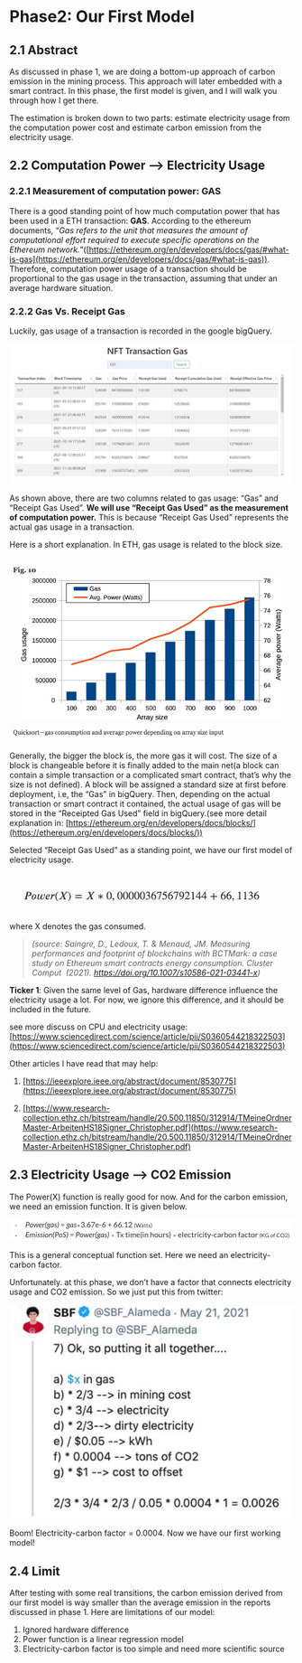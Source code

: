 # Phase2: Our First Model

## 2.1 Abstract

As discussed in phase 1, we are doing a bottom-up approach of carbon emission in the mining process. This approach will later embedded with a smart contract. In this phase, the first model is given, and I will walk you through how I get there.

The estimation is broken down to two parts: estimate electricity usage from the computation power cost and estimate carbon emission from the electricity usage. 

## 2.2 Computation Power —> Electricity Usage

### 2.2.1 Measurement of computation power: GAS

There is a good standing point of how much computation power that has been used in a ETH transaction: **GAS**. According to the ethereum documents, “*Gas refers to the unit that measures the amount of computational effort required to execute specific operations on the Ethereum network.*”([https://ethereum.org/en/developers/docs/gas/#what-is-gas](https://ethereum.org/en/developers/docs/gas/#what-is-gas)). Therefore, computation power usage of a transaction should be proportional to the gas usage in the transaction, assuming that under an average hardware situation.

### 2.2.2 Gas Vs. Receipt Gas

Luckily, gas usage of a transaction is recorded in the google bigQuery. 

![531649124328_.pic.jpg](Phase2%20Our%20ecea9/531649124328_.pic.jpg)

As shown above, there are two columns related to gas usage: “Gas” and “Receipt Gas Used”. **We will use “Receipt Gas Used” as the measurement of computation power.** This is because “Receipt Gas Used” represents the actual gas usage in a transaction.

Here is a short explanation. In ETH, gas usage is related to the block size. 

![Screen Shot 2022-04-04 at 10.58.23 PM.png](Phase2%20Our%20ecea9/Screen_Shot_2022-04-04_at_10.58.23_PM.png)

Generally, the bigger the block is, the more gas it will cost. The size of a block is changeable before it is finally added to the main net(a block can contain a simple transaction or a complicated smart contract, that’s why the size is not defined). A block will be assigned a standard size at first before deployment, i.e, the “Gas” in bigQuery. Then, depending on the actual transaction or smart contract it contained, the actual usage of gas will be stored in the “Receipted Gas Used” field in bigQuery.(see more detail explanation in: [https://ethereum.org/en/developers/docs/blocks/](https://ethereum.org/en/developers/docs/blocks/))

Selected “Receipt Gas Used” as a standing point, we have our first model of electricity usage.

![Screen Shot 2022-04-04 at 10.53.30 PM.png](Phase2%20Our%20ecea9/Screen_Shot_2022-04-04_at_10.53.30_PM.png)

where X denotes the gas consumed. 

> *(source: Saingre, D., Ledoux, T. & Menaud, JM. Measuring performances and footprint of blockchains with BCTMark: a case study on Ethereum smart contracts energy consumption. Cluster Comput
 (2021). https://doi.org/10.1007/s10586-021-03441-x)*
> 

**Ticker 1**: Given the same level of Gas, hardware difference influence the electricity usage a lot. For now, we ignore this difference, and it should be included in the future. 

see more discuss on CPU and electricity usage: [https://www.sciencedirect.com/science/article/pii/S0360544218322503](https://www.sciencedirect.com/science/article/pii/S0360544218322503)

Other articles I have read that may help: 

 1.  [https://ieeexplore.ieee.org/abstract/document/8530775](https://ieeexplore.ieee.org/abstract/document/8530775)

1. [https://www.research-collection.ethz.ch/bitstream/handle/20.500.11850/312914/TMeineOrdnerMaster-ArbeitenHS18Signer_Christopher.pdf](https://www.research-collection.ethz.ch/bitstream/handle/20.500.11850/312914/TMeineOrdnerMaster-ArbeitenHS18Signer_Christopher.pdf)

## 2.3 Electricity Usage —> CO2 Emission

The Power(X) function is really good for now. And for the carbon emission, we need an emission function. It is given below.

![Screen Shot 2022-04-04 at 11.02.10 PM.png](Phase2%20Our%20ecea9/Screen_Shot_2022-04-04_at_11.02.10_PM.png)

This is a general conceptual function set. Here we need an electricity-carbon factor.

Unfortunately. at this phase, we don’t have a factor that connects electricity usage and CO2 emission. So we just put this from twitter: 

![541649127648_.pic.jpg](Phase2%20Our%20ecea9/541649127648_.pic.jpg)

Boom! Electricity-carbon factor = 0.0004. Now we have our first working model!

## 2.4 Limit

After testing with some real transitions, the carbon emission derived from our first model is way smaller than the average emission in the reports discussed in phase 1. Here are limitations of our model: 

1. Ignored hardware difference
2. Power function is a linear regression model
3. Electricity-carbon factor is too simple and need more scientific source